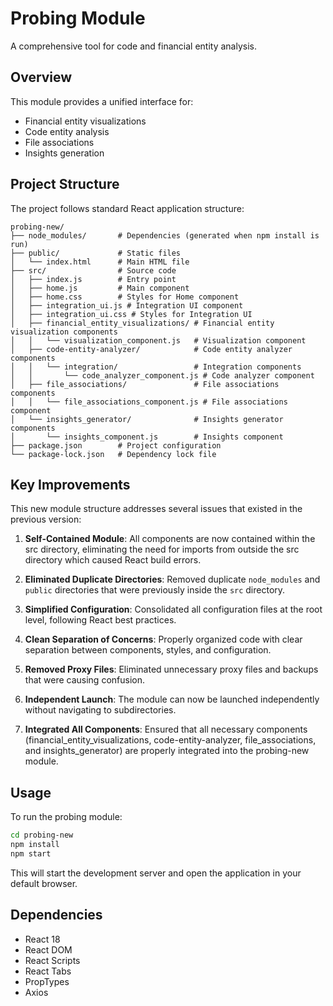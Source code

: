 # Probing Module

A comprehensive tool for code and financial entity analysis.

## Overview

This module provides a unified interface for:
- Financial entity visualizations
- Code entity analysis
- File associations
- Insights generation

## Project Structure

The project follows standard React application structure:

```
probing-new/
├── node_modules/       # Dependencies (generated when npm install is run)
├── public/             # Static files
│   └── index.html      # Main HTML file
├── src/                # Source code
│   ├── index.js        # Entry point
│   ├── home.js         # Main component
│   ├── home.css        # Styles for Home component
│   ├── integration_ui.js # Integration UI component
│   ├── integration_ui.css # Styles for Integration UI
│   ├── financial_entity_visualizations/ # Financial entity visualization components
│   │   └── visualization_component.js   # Visualization component
│   ├── code-entity-analyzer/            # Code entity analyzer components
│   │   └── integration/                 # Integration components
│   │       └── code_analyzer_component.js # Code analyzer component
│   ├── file_associations/               # File associations components
│   │   └── file_associations_component.js # File associations component
│   └── insights_generator/              # Insights generator components
│       └── insights_component.js        # Insights component
├── package.json        # Project configuration
└── package-lock.json   # Dependency lock file
```

## Key Improvements

This new module structure addresses several issues that existed in the previous version:

1. **Self-Contained Module**: All components are now contained within the src directory, eliminating the need for imports from outside the src directory which caused React build errors.

2. **Eliminated Duplicate Directories**: Removed duplicate `node_modules` and `public` directories that were previously inside the `src` directory.

3. **Simplified Configuration**: Consolidated all configuration files at the root level, following React best practices.

4. **Clean Separation of Concerns**: Properly organized code with clear separation between components, styles, and configuration.

5. **Removed Proxy Files**: Eliminated unnecessary proxy files and backups that were causing confusion.

6. **Independent Launch**: The module can now be launched independently without navigating to subdirectories.

7. **Integrated All Components**: Ensured that all necessary components (financial_entity_visualizations, code-entity-analyzer, file_associations, and insights_generator) are properly integrated into the probing-new module.

## Usage

To run the probing module:

```bash
cd probing-new
npm install
npm start
```

This will start the development server and open the application in your default browser.

## Dependencies

- React 18
- React DOM
- React Scripts
- React Tabs
- PropTypes
- Axios
